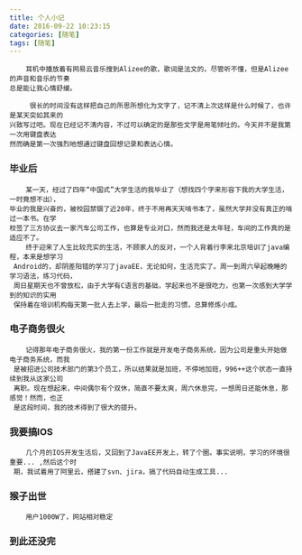 ```yaml
---
title: 个人小记
date: 2016-09-22 10:23:15
categories: [随笔]
tags: [随笔]
---
```

        耳机中播放着有网易云音乐搜到Alizee的歌，歌词是法文的，尽管听不懂，但是Alizee的声音和音乐的节奏
    总是能让我心情舒缓。
<!-- more -->
         很长的时间没有这样把自己的所思所想化为文字了，记不清上次这样是什么时候了，也许是某天突如其来的
    兴致写过吧。现在已经记不清内容，不过可以确定的是那些文字是用笔倾吐的。今天并不是我第一次用键盘表达
    然而确是第一次强烈地想通过键盘回想记录和表达心情。
### 毕业后    
        某一天，经过了四年“中国式”大学生活的我毕业了（想找四个字来形容下我的大学生活，一时竟想不出），
    毕业的我是兴奋的，被校园禁锢了近20年，终于不用再天天啃书本了，虽然大学并没有真正的啃过一本书。在学
    校签了三方协议去一家汽车公司工作，也算是专业对口，然而我还是太年轻，车间的工作真的是适应不了。
        终于迎来了人生比较充实的生活，不顾家人的反对，一个人背着行李来北京培训了java编程，本来是想学习
     Android的，却阴差阳错的学习了javaEE，无论如何，生活充实了。周一到周六早起晚睡的学习语法，练习代码，
     周日星期天也不曾放松，由于大学有C语言的基础，学起来也不是很吃力，也第一次感到大学学到的知识的实用
     保持着在培训机构每天第一批人去上学，最后一批走的习惯，总算修炼小成。
### 电子商务很火    
        记得那年电子商务很火，我的第一份工作就是开发电子商务系统，因为公司是重头开始做电子商务系统，而我
     是被招进公司技术部门的第3个员工，所以结果就是加班，不停地加班，996++这个状态一直持续到我从这家公司
     离职。现在想起来，中间偶尔有个双休，简直不要太爽，周六休息完，一想周日还能休息，那感觉！然而，也正
     是这段时间，我的技术得到了很大的提升。
### 我要搞IOS
        几个月的IOS开发生活后，又回到了JavaEE开发上，转了个圈。事实说明，学习的环境很重要... ,然后这个时
     期，我试着用了阿里云，搭建了svn、jira，搞了代码自动生成工具...
### 猴子出世
        用户1000W了，网站相对稳定
### 到此还没完
              
     
        
        
        
        
